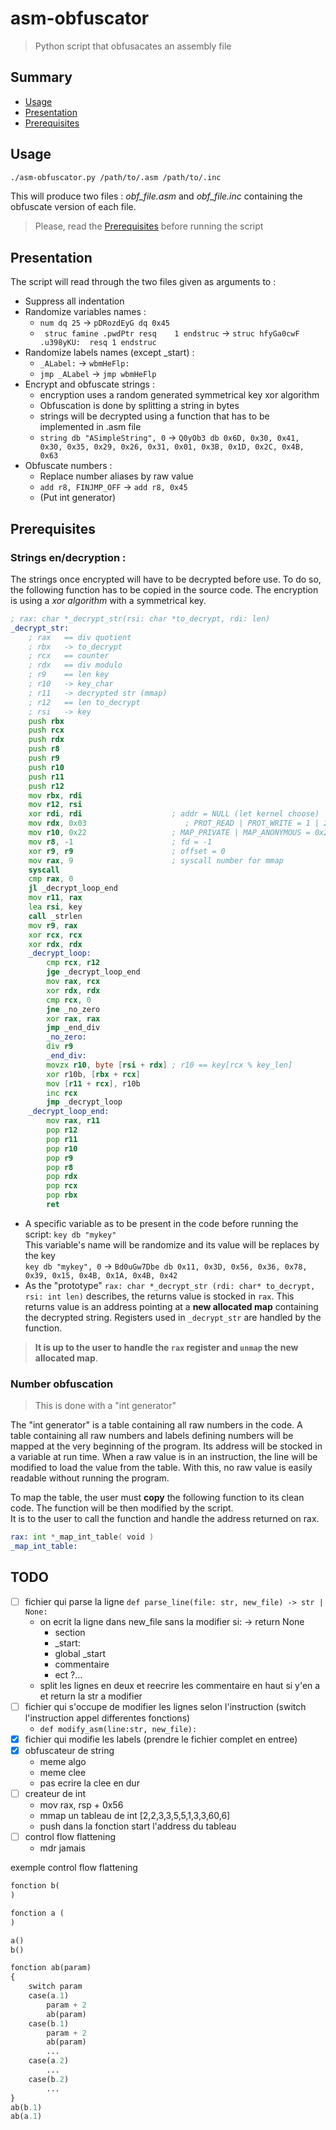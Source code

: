 # asm-obfuscator
> Python script that obfusacates an assembly file

## Summary
- [Usage](#usage)
- [Presentation](#presentation)
- [Prerequisites](#prerequisites)


## Usage
```sh
./asm-obfuscator.py /path/to/.asm /path/to/.inc
```
This will produce two files : *obf_file.asm* and *obf_file.inc* containing the obfuscate version of each file.  
> Please, read the [Prerequisites](#prerequisites) before running the script

## Presentation
The script will read through the two files given as arguments to :  
- Suppress all indentation
- Randomize variables names :
	- ```num dq 25``` -> ```pDRozdEyG dq 0x45```  
	- ``` struc famine .pwdPtr resq    1 endstruc``` -> ```struc hfyGa0cwF .u398yKU:  resq 1 endstruc```
- Randomize labels names (except _start) :
	- ```_ALabel:``` -> ```wbmHeFlp:```  
	- ```jmp _ALabel``` -> ```jmp wbmHeFlp```  
- Encrypt and obfuscate strings :
	- encryption uses a random generated symmetrical key xor algorithm
	- Obfuscation is done by splitting a string in bytes
	- strings will be decrypted using a function that has to be implemented in .asm file
	- ```string db "ASimpleString", 0``` -> ```Q0yOb3 db 0x6D, 0x30, 0x41, 0x30, 0x35, 0x29, 0x26, 0x31, 0x01, 0x3B, 0x1D, 0x2C, 0x4B, 0x63```  
- Obfuscate numbers :
	- Replace number aliases by raw value
	- ```add r8, FINJMP_OFF``` -> ```add r8, 0x45```
	- (Put int generator)

## Prerequisites

### Strings en/decryption :
The strings once encrypted will have to be decrypted before use. To do so, the following function has to be copied in the source code. The encryption is using a *xor algorithm* with a symmetrical key. 
```asm
; rax: char *_decrypt_str(rsi: char *to_decrypt, rdi: len)
_decrypt_str:
	; rax	== div quotient
	; rbx	-> to_decrypt
	; rcx	== counter
	; rdx	== div modulo
	; r9	== len key
	; r10	-> key_char
	; r11	-> decrypted str (mmap)
	; r12	== len to_decrypt
	; rsi	-> key
	push rbx
	push rcx
	push rdx
	push r8
	push r9
	push r10
	push r11
	push r12
	mov rbx, rdi
	mov r12, rsi
    xor rdi, rdi                    ; addr = NULL (let kernel choose)
    mov rdx, 0x03                      ; PROT_READ | PROT_WRITE = 1 | 2 = 3
    mov r10, 0x22                   ; MAP_PRIVATE | MAP_ANONYMOUS = 0x2 | 0x20 = 0x22
    mov r8, -1                      ; fd = -1
    xor r9, r9                      ; offset = 0
    mov rax, 9                      ; syscall number for mmap
    syscall
	cmp rax, 0
	jl _decrypt_loop_end
	mov r11, rax
	lea rsi, key
	call _strlen
	mov r9, rax
	xor rcx, rcx
	xor rdx, rdx
	_decrypt_loop:
		cmp rcx, r12
		jge	_decrypt_loop_end
		mov rax, rcx
		xor rdx, rdx
		cmp rcx, 0
		jne _no_zero
		xor rax, rax
		jmp _end_div
		_no_zero:
		div r9
		_end_div:
		movzx r10, byte [rsi + rdx]	; r10 == key[rcx % key_len]
		xor r10b, [rbx + rcx]
		mov [r11 + rcx], r10b
		inc rcx
		jmp _decrypt_loop
	_decrypt_loop_end:
		mov rax, r11
		pop r12
		pop r11
		pop r10
		pop r9
		pop r8
		pop rdx
		pop rcx
		pop rbx
		ret
```
- A specific variable as to be present in the code before running the script: ```key db "mykey"```  
This variable's name will be randomize and its value will be replaces by the key  
```key db "mykey", 0``` -> ```Bd0uGw7Dbe db 0x11, 0x3D, 0x56, 0x36, 0x78, 0x39, 0x15, 0x4B, 0x1A, 0x4B, 0x42```  
- As the "prototype" ```rax: char *_decrypt_str (rdi: char* to_decrypt, rsi: int len)``` describes, the returns value is stocked in ```rax```. This returns value is an address pointing at a **new allocated map** containing the decrypted string. Registers used in ```_decrypt_str``` are handled by the function.  
> **It is up to the user to handle the ```rax``` register and ```unmap``` the new allocated map**.   

### Number obfuscation
> This is done with a "int generator"

The "int generator" is a table containing all raw numbers in the code.
A table containing all raw numbers and labels defining numbers will be mapped at the very beginning of the program. Its address will be stocked in a variable at run time.
When a raw value is in an instruction, the line will be modified to load the value from the table. With this, no raw value is easily readable without running the program.

To map the table, the user must **copy** the following function to its clean code. The function will be then modified by the script.  
It is to the user to call the function and handle the address returned on rax.

```asm
rax: int *_map_int_table( void )
_map_int_table:

```


## TODO

- [ ] fichier qui parse la ligne `def parse_line(file: str, new_file) -> str | None:`
    - on ecrit la ligne dans new_file sans la modifier si: -> return None
        - section
        - _start:
        - global _start
        - commentaire
        - ect ?...
    - split les lignes en deux et reecrire les commentaire en haut si y'en a et return la str a modifier
- [ ] fichier qui s'occupe de modifier les lignes selon l'instruction (switch l'instruction appel differentes fonctions)
    - `def modify_asm(line:str, new_file):`
- [x] fichier qui modifie les labels (prendre le fichier complet en entree)
- [x] obfuscateur de string
    - meme algo
    - meme clee
    - pas ecrire la clee en dur
- [ ] createur de int
    - mov rax, rsp + 0x56
    - mmap un tableau de int [2,2,3,3,5,5,1,3,3,60,6]
    - push dans la fonction start l'address du tableau
- [ ] control flow flattening
    - mdr jamais

exemple control flow flattening
```py
fonction b(
)

fonction a (
)

a()
b()

fonction ab(param)
{
    switch param
    case(a.1)
        param + 2
        ab(param)
    case(b.1)
        param + 2
        ab(param)
        ...
    case(a.2)
        ...
    case(b.2)
        ...
}
ab(b.1)
ab(a.1)
```
